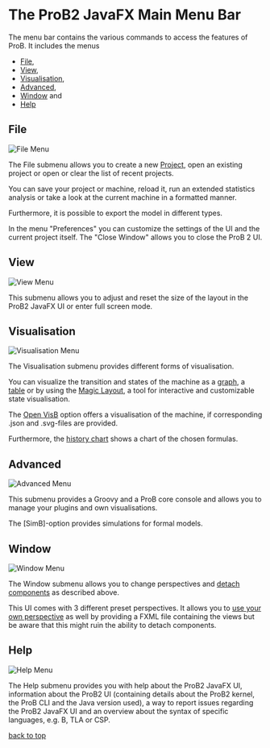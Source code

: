 # <a name="top"></a>
# The ProB2 JavaFX Main Menu Bar

The menu bar contains the various commands to access the features of ProB. It includes the menus
* [File](#File),
* [View](#View),
* [Visualisation](#Visualisation),
* [Advanced](#Advanced),
* [Window](#Window) and
* [Help](#Help)

## <a name="File"> File</a>
![File Menu](../../screenshots/Menu/File.png)

The File submenu allows you to create a new [Project](../Project.md), open an existing project or open or clear the list of recent projects.

You can save your project or machine, reload it, run an extended statistics analysis or take a look at the current machine in a formatted manner.

Furthermore, it is possible to export the model in different types.

In the menu "Preferences" you can customize the settings of the UI and the current project itself. The "Close Window" allows you to close the ProB 2 UI.

## <a name="View"> View</a>
![View Menu](../../screenshots/Menu/View.png)

This submenu allows you to adjust and reset the size of the layout in the ProB2 JavaFX UI or enter full screen mode.

## <a name="Visualisation"> Visualisation</a>
![Visualisation Menu](../../screenshots/Menu/Visualisation.png)

The Visualisation submenu provides different forms of visualisation.

You can visualize the transition and states of the machine as a [graph](Visualisations/Graph%20Visualisation.md),
a [table](Visualisations/Table%20Visualisation.md) or by using the [Magic Layout](Visualisations/Magic%20Layout.md), a tool for interactive and customizable state visualisation.

The [Open VisB](Visualisations/VisB.md) option offers a visualisation of the machine, if corresponding .json and .svg-files are provided.

Furthermore, the [history chart](Visualisations/History%20Chart.md) shows a chart of the chosen formulas.

## <a name="Advanced"> Advanced</a>
![Advanced Menu](../../screenshots/Menu/Advanced.png)

This submenu provides a Groovy and a ProB core console and allows you to manage your plugins and own visualisations.

The [SimB]-option provides simulations for formal models.

## <a name="Window"> Window</a>
![Window Menu](../../screenshots/Menu/Window.png)

The Window submenu allows you to change perspectives and [detach components](Window/Detaching%20of%20Components.md) as described above.

This UI comes with 3 different preset perspectives. It allows you to [use your own perspective](Window/Perspectives.md) as well by providing a FXML file containing the views but be aware that this might ruin the ability to detach components.


## <a name="Help"> Help</a>
![Help Menu](../../screenshots/Menu/Help.png)

The Help submenu provides you with help about the ProB2 JavaFX UI, information about the ProB2 UI (containing details about the ProB2 kernel, the ProB CLI and the Java version used),
a way to report issues regarding the ProB2 JavaFX UI and an overview about the syntax of specific languages, e.g. B, TLA or CSP.

[back to top](#top)
